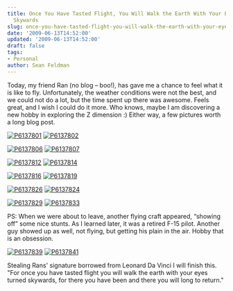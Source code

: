 ```yaml
---
title: Once You Have Tasted Flight, You Will Walk the Earth With Your Eyes Turned
  Skywards
slug: once-you-have-tasted-flight-you-will-walk-the-earth-with-your-eyes-turned-skywards
date: '2009-06-13T14:52:00'
updated: '2009-06-13T14:52:00'
draft: false
tags:
- Personal
author: Sean Feldman
---
```



Today, my friend Ran (no blog – boo!), has gave me a chance to feel what it is like to fly. Unfortunately, the weather conditions were not the best, and we could not do a lot, but the time spent up there was awesome. Feels great, and I wish I could do it more. Who knows, maybe I am discovering a new hobby in exploring the Z dimension :) Either way, a few pictures worth a long blog post.

[![P6137801](http://weblogs.asp.net/blogs/sfeldman/P6137801_thumb_458CB53A.jpg "P6137801")](http://weblogs.asp.net/blogs/sfeldman/P6137801_23947F41.jpg) [![P6137802](http://weblogs.asp.net/blogs/sfeldman/P6137802_thumb_608538AE.jpg "P6137802")](http://weblogs.asp.net/blogs/sfeldman/P6137802_7C1A607E.jpg)

[![P6137806](http://weblogs.asp.net/blogs/sfeldman/P6137806_thumb_03E1917A.jpg "P6137806")](http://weblogs.asp.net/blogs/sfeldman/P6137806_64AF1073.jpg) [![P6137807](http://weblogs.asp.net/blogs/sfeldman/P6137807_thumb_0D3A0456.jpg "P6137807")](http://weblogs.asp.net/blogs/sfeldman/P6137807_49C29ECD.jpg)

[![P6137812](http://weblogs.asp.net/blogs/sfeldman/P6137812_thumb_6507099C.jpg "P6137812")](http://weblogs.asp.net/blogs/sfeldman/P6137812_48C9ED49.jpg) [![P6137814](http://weblogs.asp.net/blogs/sfeldman/P6137814_thumb_5129AEA1.jpg "P6137814")](http://weblogs.asp.net/blogs/sfeldman/P6137814_2D90D2A1.jpg)

[![P6137816](http://weblogs.asp.net/blogs/sfeldman/P6137816_thumb_2CC47E85.jpg "P6137816")](http://weblogs.asp.net/blogs/sfeldman/P6137816_324314F6.jpg) [![P6137819](http://weblogs.asp.net/blogs/sfeldman/P6137819_thumb_26C98F52.jpg "P6137819")](http://weblogs.asp.net/blogs/sfeldman/P6137819_22AFDD5A.jpg)

[![P6137826](http://weblogs.asp.net/blogs/sfeldman/P6137826_thumb_345BFFC0.jpg "P6137826")](http://weblogs.asp.net/blogs/sfeldman/P6137826_4AA240DF.jpg) [![P6137824](http://weblogs.asp.net/blogs/sfeldman/P6137824_thumb_5CF7196F.jpg "P6137824")](http://weblogs.asp.net/blogs/sfeldman/P6137824_59794A2C.jpg)

[![P6137829](http://weblogs.asp.net/blogs/sfeldman/P6137829_thumb_324B12C5.jpg "P6137829")](http://weblogs.asp.net/blogs/sfeldman/P6137829_41DE4A61.jpg) [![P6137833](http://weblogs.asp.net/blogs/sfeldman/P6137833_thumb_6717CC68.jpg "P6137833")](http://weblogs.asp.net/blogs/sfeldman/P6137833_359C84A0.jpg)

PS: When we were about to leave, another flying craft appeared, “showing off” some nice stunts. As I learned later, it was a retired F-15 pilot. Another guy showed up as well, not flying, but getting his plain in the air. Hobby that is an obsession.

[![P6137839](http://weblogs.asp.net/blogs/sfeldman/P6137839_thumb_5A69D3B2.jpg "P6137839")](http://weblogs.asp.net/blogs/sfeldman/P6137839_38DDD0AE.jpg) [![P6137841](http://weblogs.asp.net/blogs/sfeldman/P6137841_thumb_436AB69C.jpg "P6137841")](http://weblogs.asp.net/blogs/sfeldman/P6137841_1665EF9B.jpg)

Stealing Rans' signature borrowed from Leonard Da Vinci I will finish this. "For once you have tasted flight you will walk the earth with your eyes turned skywards, for there you have been and there you will long to return."  



